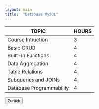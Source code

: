 ```yaml
---
layout: main
title:  "Database MySQL"
---
```


<table class="table-steel">
<thead>
<tr>
<th>TOPIC</th>
<th>HOURS</th>
</tr>
</thead>
<tbody>
  <tr><td>Course Intruction</td><td>3</td></tr>
  <tr><td>Basic CRUD</td><td>4</td></tr>
  <tr><td>Built-in Functions</td><td>4</td></tr><tr>
  <td>Data Aggregation</td><td>4</td></tr><tr>
  <td>Table Relations</td><td>4</td></tr><tr>
  <td>Subqueries and JOINs</td><td>4</td></tr>
  <tr><td>Database Programmability</td><td>4</td></tr>
</tbody>
</table>

<div class="button-back">
  <input type="button" value="Zurück" onclick="window.history.back()" /> 
</div>